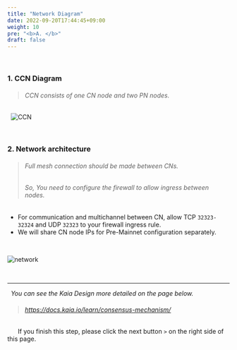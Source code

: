 ```yaml
---
title: "Network Diagram"
date: 2022-09-20T17:44:45+09:00
weight: 10
pre: "<b>A. </b>"
draft: false
---
```


&nbsp; 

### 1. CCN Diagram 
>###### CCN consists of one CN node and two PN nodes.
&nbsp; 
![CCN](/images/klaytn-1.png)

&nbsp; 
&nbsp; 

### 2. Network architecture
>###### Full mesh connection should be made between CNs.
>###### So, You need to configure the firewall to allow ingress between nodes.

* For communication and multichannel between CN, allow TCP `32323-32324` and UDP `32323` to your firewall ingress rule.
* We will share CN node IPs for Pre-Mainnet configuration separately.

&nbsp; 
&nbsp; 

![network](/images/klaytn-2.png)

&nbsp; 
&nbsp; 

---
&nbsp; 
*You can see the Kaia Design more detailed on the page below.*
>###### https://docs.kaia.io/learn/consensus-mechanism/

&nbsp; 
&nbsp; 
&nbsp; 
If you finish this step, please click the next button ```>``` on the right side of this page.
